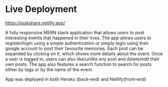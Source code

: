 # Live Deployment 
https://quikshare.netlify.app/

A fully responsive MERN stack application that allows users to post interesting events that happened in their lives. The app allows users to register/login using a simple authentication or simply login using their google account to post their favourite memories. Each post can be expanded by clicking on it, which shows more details about the event. Once a user is logged in, users can also like/unlike any post and delete/edit their own posts. The app also features a search function to search for posts either by tags or by the name of the event.

App was deployed in both Heroku (back-end) and Netlify(front-end)
